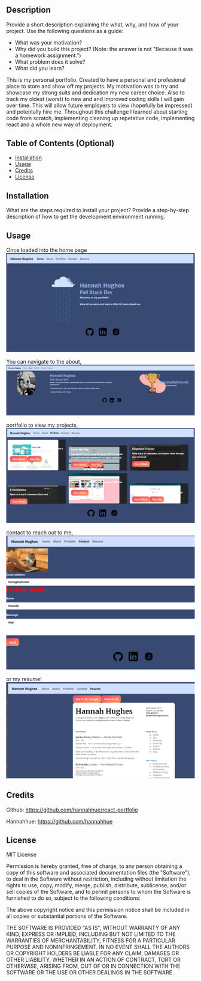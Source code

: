 # <Portfolio>

## Description

Provide a short description explaining the what, why, and how of your project. Use the following questions as a guide:

- What was your motivation?
- Why did you build this project? (Note: the answer is not "Because it was a homework assignment.")
- What problem does it solve?
- What did you learn?

This is my personal portfolio. Created to have a personal and profesional place to store and show off my projects. My motivation was to try and showcase my strong suits and dedication my new career choice. Also to track my oldest (worst) to new and and improved coding skills I will gain over time. This will allow future employers to view (hopefully be impressed) and potentally hire me. Throughout this challenge I learned about starting code from scratch, implementing cleaning up repetative code, implementing react and a whole new way of deployment.

## Table of Contents (Optional)

- [Installation](#installation)
- [Usage](#usage)
- [Credits](#credits)
- [License](#license)

## Installation

What are the steps required to install your project? Provide a step-by-step description of how to get the development environment running.

## Usage

Once loaded into the home page
![alt text](src/images/homepg.PNG)

You can navigate to the about,
![alt text](src/images/aboutpg.PNG)

portfolio to view my projects,
![alt text](src/images/portfoliopg.PNG)

contact to reach out to me,
![alt text](src/images/contactpg.PNG)

or my resume!
![alt text](src/images/resumepg.PNG)

## Credits

Github: https://github.com/hannahhue/react-portfolio

Hannahhue: https://github.com/hannahhue

## License

MIT License

Permission is hereby granted, free of charge, to any person obtaining a copy of this software and associated documentation files (the "Software"), to deal in the Software without restriction, including without limitation the rights to use, copy, modify, merge, publish, distribute, sublicense, and/or sell copies of the Software, and to permit persons to whom the Software is furnished to do so, subject to the following conditions:

The above copyright notice and this permission notice shall be included in all copies or substantial portions of the Software.

THE SOFTWARE IS PROVIDED "AS IS", WITHOUT WARRANTY OF ANY KIND, EXPRESS OR IMPLIED, INCLUDING BUT NOT LIMITED TO THE WARRANTIES OF MERCHANTABILITY, FITNESS FOR A PARTICULAR PURPOSE AND NONINFRINGEMENT. IN NO EVENT SHALL THE AUTHORS OR COPYRIGHT HOLDERS BE LIABLE FOR ANY CLAIM, DAMAGES OR OTHER LIABILITY, WHETHER IN AN ACTION OF CONTRACT, TORT OR OTHERWISE, ARISING FROM, OUT OF OR IN CONNECTION WITH THE SOFTWARE OR THE USE OR OTHER DEALINGS IN THE SOFTWARE.
